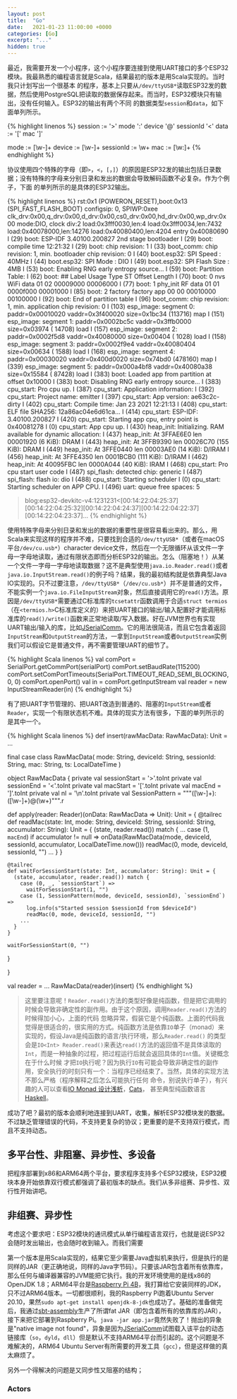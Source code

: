 ```yaml
---
layout: post
title:  "Go"
date:   2021-01-23 11:00:00 +0000
categories: [Go]
excerpt: "..."
hidden: true
---
```


最近，我需要开发一个小程序，这个小程序要连接到使用UART接口的多个ESP32模块。我最熟悉的编程语言就是Scala，结果最初的版本是用Scala实现的。当时我只计划写出一个很基本
的程序，基本上只要从`/dev/ttyUSB*`读取ESP32发的数据，然后使用PostgreSQL把读取的数据保存起来。而当时，ESP32模块只有输出，没有任何输入。ESP32的输出有两个不同
的数据类型`session`和`data`，如下面单列所示。

{% highlight linenos %}
session   := '>' mode ':' device '@' sessionId '<'
data      := '[' mac ']'

mode      := [\w-]+
device    := [\w-]+
sessionId := \w+
mac       := [\w:]+
{% endhighlight %}

协议使用四个特殊的字母（即`>`，`<`，`[`，`]`）的原因是ESP32发的输出包括日录数据；没有特殊的字母来分别日录和发出的数据会导致解码函数不必复杂。作为个例子，下面
的单列所示的是具体的ESP32输出。

{% highlight linenos %}
rst:0x1 (POWERON_RESET),boot:0x13 (SPI_FAST_FLASH_BOOT)
configsip: 0, SPIWP:0xee
clk_drv:0x00,q_drv:0x00,d_drv:0x00,cs0_drv:0x00,hd_drv:0x00,wp_drv:0x00
mode:DIO, clock div:2
load:0x3fff0030,len:4
load:0x3fff0034,len:7432
load:0x40078000,len:14276
load:0x40080400,len:4204
entry 0x40080690
I (29) boot: ESP-IDF 3.40100.200827 2nd stage bootloader
I (29) boot: compile time 12:21:32
I (29) boot: chip revision: 1
I (33) boot_comm: chip revision: 1, min. bootloader chip revision: 0
I (40) boot.esp32: SPI Speed      : 40MHz
I (44) boot.esp32: SPI Mode       : DIO
I (49) boot.esp32: SPI Flash Size : 4MB
I (53) boot: Enabling RNG early entropy source...
I (59) boot: Partition Table:
I (62) boot: ## Label            Usage          Type ST Offset   Length
I (70) boot:  0 nvs              WiFi data        01 02 00009000 00006000
I (77) boot:  1 phy_init         RF data          01 01 0000f000 00001000
I (85) boot:  2 factory          factory app      00 00 00010000 00100000
I (92) boot: End of partition table
I (96) boot_comm: chip revision: 1, min. application chip revision: 0
I (103) esp_image: segment 0: paddr=0x00010020 vaddr=0x3f400020 size=0x1bc34 (113716) map
I (151) esp_image: segment 1: paddr=0x0002bc5c vaddr=0x3ffb0000 size=0x03974 ( 14708) load
I (157) esp_image: segment 2: paddr=0x0002f5d8 vaddr=0x40080000 size=0x00404 (  1028) load
I (158) esp_image: segment 3: paddr=0x0002f9e4 vaddr=0x40080404 size=0x00634 (  1588) load
I (168) esp_image: segment 4: paddr=0x00030020 vaddr=0x400d0020 size=0x74bd0 (478160) map
I (339) esp_image: segment 5: paddr=0x000a4bf8 vaddr=0x40080a38 size=0x15584 ( 87428) load
I (383) boot: Loaded app from partition at offset 0x10000
I (383) boot: Disabling RNG early entropy source...
I (383) cpu_start: Pro cpu up.
I (387) cpu_start: Application information:
I (392) cpu_start: Project name:     emitter
I (397) cpu_start: App version:      ae63c2c-dirty
I (402) cpu_start: Compile time:     Jan 23 2021 12:21:13
I (408) cpu_start: ELF file SHA256:  12a86ac04e6d61ca...
I (414) cpu_start: ESP-IDF:          3.40100.200827
I (420) cpu_start: Starting app cpu, entry point is 0x40081278
I (0) cpu_start: App cpu up.
I (430) heap_init: Initializing. RAM available for dynamic allocation:
I (437) heap_init: At 3FFAE6E0 len 00001920 (6 KiB): DRAM
I (443) heap_init: At 3FFB9390 len 00026C70 (155 KiB): DRAM
I (449) heap_init: At 3FFE0440 len 00003AE0 (14 KiB): D/IRAM
I (456) heap_init: At 3FFE4350 len 0001BCB0 (111 KiB): D/IRAM
I (462) heap_init: At 40095FBC len 0000A044 (40 KiB): IRAM
I (468) cpu_start: Pro cpu start user code
I (487) spi_flash: detected chip: generic
I (487) spi_flash: flash io: dio
I (488) cpu_start: Starting scheduler
I (0) cpu_start: Starting scheduler on APP CPU.
I (496) uart: queue free spaces: 5
>blog:esp32-devkitc-v4:1231231<[00:14:22:04:25:37][00:14:22:04:25:32][00:14:22:04:24:37][00:14:22:04:22:37][00:14:22:04:23:37]...
{% endhighlight %}

使用特殊字母来分别日录和发出的数据的重要性是很容易看出来的。那么，用Scala来实现这样的程序并不难，只要找到合适的`/dev/ttyUSB*`（或者在macOS平台`/dev/cu.usb*`）character device文件，然后在一个无限循环从该文件一字母一字母地读取，通过有限状态即而分析ESP32的输出。怎么（阻塞地！）从某一个文件一字母一字母地读取数据？这不是典型使用`java.io.Reader.read()`或者`java.io.InputStream.read()`的例子吗？结果，我的最初结构就是依靠典型Java IO实现的。只不过要注意，`/dev/ttyUSB*`（`/dev/cu.usb*`）并不是普通的文件，不能实例一个`java.io.FileInputStream`对象，然后直接调用它的`read()`方法。原因是`/dev/ttyUSB*`需要通过C标准库的`tcsetattr`函数调用于合适`struct termios`（在`<termios.h>`C标准库定义的）来把UART接口的输出/输入配置好才能调用标准库的`read()/write()`函数来正常地读取/写入数据。好在JVM世界也有实现UART输出/输入的库，比如[JSerialComm](https://github.com/Fazecast/jSerialComm)。它的用法很简洁，而且它包含着返回`InputStream`和`OutputStream`的方法，一拿到`InputStream`或者`OutputStream`实例我们可以假设它是普通文件，再不需要管理UART的细节了。

{% highlight Scala linenos %}
val comPort    = SerialPort.getCommPort(serialPort)
comPort.setBaudRate(115200)
comPort.setComPortTimeouts(SerialPort.TIMEOUT_READ_SEMI_BLOCKING, 0, 0)
comPort.openPort()
val in     = comPort.getInputStream
val reader = new InputStreamReader(in)
{% endhighlight %}

有了把UART字节管理的、把UART改造到普通的、阻塞的`InputStream`或者`Reader`，实现一个有限状态机不难。具体的现实方法有很多，下面的单列所示的是其中一个。

{% highlight Scala linenos %}
def insert(rawMacData: RawMacData): Unit = ...

final case class RawMacData(
    mode: String,
    deviceId: String,
    sessionId: String,
    mac: String,
    ts: LocalDateTime
)

object RawMacData {
  private val sessionStart   = '>'.toInt
  private val sessionEnd     = '<'.toInt
  private val macStart       = '['.toInt
  private val macEnd         = ']'.toInt
  private val nl             = '\n'.toInt
  private val SessionPattern = """([\w-]+):([\w-]+)@(\w+)""".r

  def apply(reader: Reader)(onData: RawMacData => Unit): Unit = {
    @tailrec
    def readMac(state: Int, mode: String, deviceId: String, sessionId: String, accumulator: String): Unit = {
      (state, reader.read()) match {
        ...
        case (1, `macEnd`) if accumulator != null =>
          onData(RawMacData(mode, deviceId, sessionId, accumulator, LocalDateTime.now()))
          readMac(0, mode, deviceId, sessionId, "")
        ...
      }
    }

    @tailrec
    def waitForSessionStart(state: Int, accumulator: String): Unit = {
      (state, accumulator, reader.read()) match {
        case (0, _, `sessionStart`) =>
          waitForSessionStart(1, "")
        case (1, SessionPattern(mode, deviceId, sessionId), `sessionEnd`) =>
          log.info(s"Started session $sessionId from $deviceId")
          readMac(0, mode, deviceId, sessionId, "")
        ...
      }
    }

    waitForSessionStart(0, "")
  }

}

val reader = ...
RawMacData(reader)(insert)
{% endhighlight %}

> 这里要注意呢！`Reader.read()`方法的类型好像是纯函数，但是把它调用的时候会导致非确定性的副作用。由于这个原因，调用`Reader.read()`方法的时候得加小心，上面的代码
> 忽略异常，假装它是个纯函数。上面的代码我觉得是很适合的，很实用的方式。纯函数方法是依靠`IO`单子（monad）来实现的，假设Java是纯函数的语言/执行环境，那么`Reader.read()`
> 的类型会是`IO<Int> Reader.read()`来表达`read()`方法的返回值不是具体读取的`Int`，而是一种抽象的过程，把过程运行后就会返回具体的`Int`值。关键概念在于什么时候
> 才把`IO`执行呢？因为执行`IO`有可能会导致非确定性的副作用，安全执行的时刻只有一个：当程序已经结束了。当然，具体的实现方法不那么严格（程序解释之后怎么可能执行任何
> 命令，别说执行单子），有兴趣的人可以查看[IO Monad 设计浅析](https://scala.cool/2019/12/io_monad-1/)，[Cats](https://typelevel.org/cats/)，
> 甚至典型纯函数语言[Haskell](https://www.haskell.org/)。

成功了吧？最初的版本会顺利地连接到UART，收集，解析ESP32模块发的数据。不过缺乏管理错误的代码，不支持更复杂的协议；更重要的是不支持双行模式，而且不支持动态。

## 多平台性、非阻塞、异步性、多设备
把程序部署到x86和ARM64两个平台，要求程序支持多个ESP32模块，ESP32模块本身开始依靠双行模式都强调了最初版本的缺点。我们从多非组赛、异步性、双行性开始讲吧。

## 非组赛、异步性
考虑这个要求吧：ESP32模块的通讯模式从单行编程语言双行，也就是说ESP32会随时发出输出，也会随时收到输入。而我们需要


第一个版本是用Scala实现的，结果它至少需要Java虚拟机来执行，但是执行的是同样的JAR（更正确地说，同样的Java字节码）。只要该JAR包含着所有依靠库，那么任何与编译器兼容的JVM能把它执行。我的开发环境使用的是线x86的OpenJDK 1.8；ARM64平台是[Raspberry Pi 4B](https://www.raspberrypi.org/products/raspberry-pi-4-model-b/)，我打算给它安装同样的JDK，只不过ARM64版本。一切都很顺利，我的Raspberry Pi跑着Ubuntu Server 20.10，果然`sudo apt-get install openjdk-8-jdk`也成功了。基础的准备做完后，我通过[sbt-assembly](https://github.com/sbt/sbt-assembly)生产了所谓fat JAR（即包含着所有的依靠库的JAR），接下来把它部署到Raspberry Pi。`java -jar app.jar`竟然失败了！抛出的异象是"native image not found"，异象是因为[JSerialComm](https://github.com/Fazecast/jSerialComm)试图载入该平台的动态链接库（`so`，`dyld`，`dll`）但是默认不支持ARM64平台而引起的。这个问题是不难解决的，ARM64 Ubuntu Server有所需要的开发工具（`gcc`），但是这样做的真太麻烦了。

另外一个得解决的问题是又同步性又阻塞的结构；


### 

### Actors

### 
